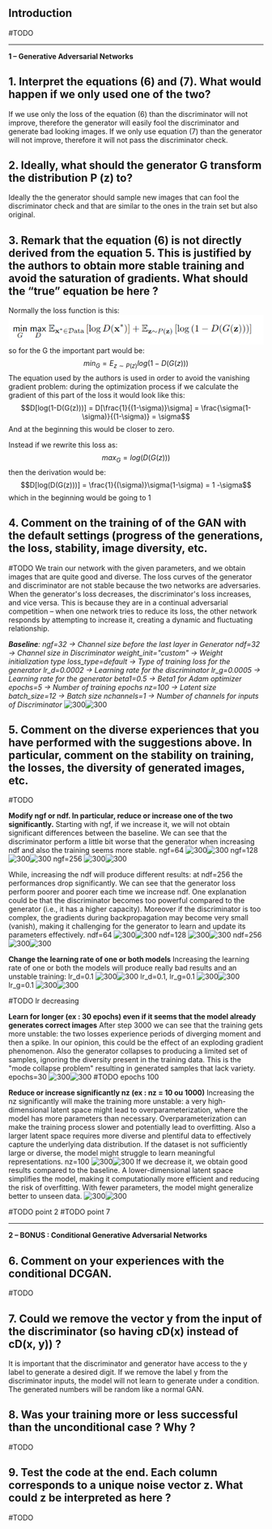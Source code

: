 ## Introduction
#TODO 

---

**1 – Generative Adversarial Networks**
## 1. Interpret the equations (6) and (7). What would happen if we only used one of the two?
If we use only the loss of the equation (6) than the discriminator will not improve, therefore the generator will easily fool the discriminator and generate bad looking images.
If we only use equation (7) than the generator will not improve, therefore it will not pass the discriminator check.
## 2. Ideally, what should the generator G transform the distribution P (z) to?
Ideally the the generator should sample new images that can fool the discriminator check and that are similar to the ones in the train set but also original.
## 3. Remark that the equation (6) is not directly derived from the equation 5. This is justified by the authors to obtain more stable training and avoid the saturation of gradients. What should the “true” equation be here ?
Normally the loss function is this:
![](./images/Pasted%20image%2020231213162826.png)
so for the G the important part would be:
$$ min_G = E_{z\sim P(z)}log(1-D(G(z)))$$
The equation used by the authors is used in order to avoid the vanishing gradient problem:
during the optimization process if we calculate the gradient of this part of the loss it would look like this:
$$D[log(1-D(G(z)))] = D[\frac{1}{(1-\sigma)}\sigma] = \frac{\sigma(1-\sigma)}{(1-\sigma)} = \sigma$$
And at the beginning this would be closer to zero.

Instead if we rewrite this loss as:
$$max_G = log(D(G(z)))$$
then the derivation would be:
$$D[log(D(G(z)))] = \frac{1}{(\sigma)}\sigma(1-\sigma) = 1 -\sigma$$
which in the beginning would be going to 1

## 4. Comment on the training of of the GAN with the default settings (progress of the generations, the loss, stability, image diversity, etc.
#TODO 
We train our network with the given parameters, and we obtain images that are quite good and diverse. The loss curves of the generator and discriminator are not stable because the two networks are adversaries. When the generator's loss decreases, the discriminator's loss increases, and vice versa. This is because they are in a continual adversarial competition – when one network tries to reduce its loss, the other network responds by attempting to increase it, creating a dynamic and fluctuating relationship.

***Baseline**:*
*ngf=32 -> Channel size before the last layer in Generator*
*ndf=32 -> Channel size in Discriminator*
*weight_init="custom" -> Weight initialization type*
*loss_type=default -> Type of training loss for the generator*
*lr_d=0.0002 -> Learning rate for the discriminator*
*lr_g=0.0005 -> Learning rate for the generator*
*beta1=0.5 -> Beta1 for Adam optimizer*
*epochs=5 -> Number of training epochs*
*nz=100 -> Latent size*
*batch_size=12 -> Batch size*
*nchannels=1 -> Number of channels for inputs of Discriminator*
![300](./images/Pasted%20image%2020231228111114.png|300)![300](./images/Pasted%20image%2020231228112219.png|300)


## 5. Comment on the diverse experiences that you have performed with the suggestions above. In particular, comment on the stability on training, the losses, the diversity of generated images, etc.
#TODO 

**Modify ngf or ndf. In particular, reduce or increase one of the two significantly.**
Starting with ngf, if we increase it, we will not obtain significant differences between the baseline. We can see that the discriminator perform a little bit worse that the generator when increasing ndf and also the training seems more stable.
ngf=64
![300](./images/Pasted%20image%2020231228113811.png|300)![300](./images/Pasted%20image%2020231228113841.png|300)
ngf=128
![300](./images/Pasted%20image%2020231228113921.png|300)![300](./images/Pasted%20image%2020231228113936.png|300)
ngf=256
![300](./images/Pasted%20image%2020231228114012.png|300)![300](./images/Pasted%20image%2020231228114031.png|300)

While, increasing the ndf will produce different results: at ndf=256 the performances drop significantly. We can see that the generator loss perform poorer and poorer each time we increase ndf. One explanation could be that the discriminator becomes too powerful compared to the generator (i.e., it has a higher capacity). Moreover if the discriminator is too complex, the gradients during backpropagation may become very small (vanish), making it challenging for the generator to learn and update its parameters effectively.
ndf=64
![300](./images/Pasted%20image%2020231228114134.png|300)![300](./images/Pasted%20image%2020231228114145.png|300)
ndf=128
![300](./images/Pasted%20image%2020231228114224.png|300)![300](./images/Pasted%20image%2020231228114234.png|300)
ndf=256
![300](./images/Pasted%20image%2020231228114302.png|300)![300](./images/Pasted%20image%2020231228114321.png|300)

**Change the learning rate of one or both models**
Increasing the learning rate of one or both the models will produce really bad results and an unstable training:
lr_d=0.1
![300](./images/Pasted%20image%2020231228114943.png|300)![300](./images/Pasted%20image%2020231228115259.png|300)
lr_d=0.1, lr_g=0.1
![300](./images/Pasted%20image%2020231228115037.png|300)![300](./images/Pasted%20image%2020231228115222.png|300)
lr_g=0.1
![300](./images/Pasted%20image%2020231228115148.png|300)![300](./images/Pasted%20image%2020231228115206.png|300)

#TODO lr decreasing

**Learn for longer (ex : 30 epochs) even if it seems that the model already generates correct images**
After step 3000 we can see that the training gets more unstable: the two losses experience periods of diverging moment and then a spike. In our opinion, this could be the effect of an exploding gradient phenomenon.  Also the generator collapses to producing a limited set of samples, ignoring the diversity present in the training data. This is the "mode collapse problem" resulting in generated samples that lack variety.
epochs=30
![300](./images/Pasted%20image%2020231228115823.png|300)![300](./images/Pasted%20image%2020231228115835.png|300)
#TODO epochs 100

**Reduce or increase significantly nz (ex : nz = 10 ou 1000)**
Increasing the nz significantly will make the training more unstable: a very high-dimensional latent space might lead to overparameterization, where the model has more parameters than necessary. Overparameterization can make the training process slower and potentially lead to overfitting. Also a larger latent space requires more diverse and plentiful data to effectively capture the underlying data distribution. If the dataset is not sufficiently large or diverse, the model might struggle to learn meaningful representations.
nz=100
![300](./images/Pasted%20image%2020231228120800.png|300)![300](./images/Pasted%20image%2020231228121144.png|300)
If we decrease it, we obtain good results compared to the baseline. A lower-dimensional latent space simplifies the model, making it computationally more efficient and reducing the risk of overfitting. With fewer parameters, the model might generalize better to unseen data.
![300](./images/Pasted%20image%2020231228121211.png|300)![300](./images/Pasted%20image%2020231228121251.png|300)

#TODO point 2
#TODO point 7




---

**2 – BONUS : Conditional Generative Adversarial Networks**
## 6. Comment on your experiences with the conditional DCGAN.
#TODO

## 7. Could we remove the vector y from the input of the discriminator (so having cD(x) instead of cD(x, y)) ?
It is important that the discriminator and generator have access to the y label to generate a desired digit. If we remove the label y from the discriminator inputs, the model will not learn to generate under a condition. The generated numbers will be random like a normal GAN.

## 8. Was your training more or less successful than the unconditional case ? Why ?
#TODO

## 9. Test the code at the end. Each column corresponds to a unique noise vector z. What could z be interpreted as here ?
#TODO

